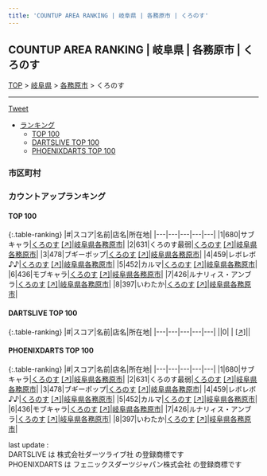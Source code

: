 ```yaml
---
title: 'COUNTUP AREA RANKING | 岐阜県 | 各務原市 | くろのす'
---
```

## COUNTUP AREA RANKING | 岐阜県 | 各務原市 | くろのす

[TOP](/darts/rank/) > [岐阜県](/darts/rank/岐阜県/) > [各務原市](/darts/rank/岐阜県/各務原市/) > くろのす

___

<a href="https://twitter.com/share?ref_src=twsrc%5Etfw" data-text="COUNTUP AREA RANKING | 岐阜県各務原市くろのす" class="twitter-share-button" data-hashtags="DARTSLIVE,PHOENIXDARTS,darts,ダーツ" data-show-count="false">Tweet</a>

* [ランキング](#カウントアップランキング)
    * [TOP 100](#top-100)
    * [DARTSLIVE TOP 100](#dartslive-top-100)
    * [PHOENIXDARTS TOP 100](#phoenixdarts-top-100)

### 市区町村

<ul>

</ul>

### カウントアップランキング

#### TOP 100



{:.table-ranking}
|#|スコア|名前|店名|所在地|
|---|---|---|---|---|
|1|680|<span class="rank-name-pd">サブキャラ</span>|<a href="/darts/rank/shops/93598.html">くろのす</a> <a href="https://vs.phoenixdarts.com/jp/shop/shopDetailInfo/s_93598?s_seq=93598">[↗]</a>|<a href="/darts/rank/岐阜県/各務原市">岐阜県各務原市</a>|
|2|631|<span class="rank-name-pd">くろのす最弱</span>|<a href="/darts/rank/shops/93598.html">くろのす</a> <a href="https://vs.phoenixdarts.com/jp/shop/shopDetailInfo/s_93598?s_seq=93598">[↗]</a>|<a href="/darts/rank/岐阜県/各務原市">岐阜県各務原市</a>|
|3|478|<span class="rank-name-pd">ブギーポップ</span>|<a href="/darts/rank/shops/93598.html">くろのす</a> <a href="https://vs.phoenixdarts.com/jp/shop/shopDetailInfo/s_93598?s_seq=93598">[↗]</a>|<a href="/darts/rank/岐阜県/各務原市">岐阜県各務原市</a>|
|4|459|<span class="rank-name-pd">レボレボ♪♪</span>|<a href="/darts/rank/shops/93598.html">くろのす</a> <a href="https://vs.phoenixdarts.com/jp/shop/shopDetailInfo/s_93598?s_seq=93598">[↗]</a>|<a href="/darts/rank/岐阜県/各務原市">岐阜県各務原市</a>|
|5|452|<span class="rank-name-pd">カルマ</span>|<a href="/darts/rank/shops/93598.html">くろのす</a> <a href="https://vs.phoenixdarts.com/jp/shop/shopDetailInfo/s_93598?s_seq=93598">[↗]</a>|<a href="/darts/rank/岐阜県/各務原市">岐阜県各務原市</a>|
|6|436|<span class="rank-name-pd">モブキャラ</span>|<a href="/darts/rank/shops/93598.html">くろのす</a> <a href="https://vs.phoenixdarts.com/jp/shop/shopDetailInfo/s_93598?s_seq=93598">[↗]</a>|<a href="/darts/rank/岐阜県/各務原市">岐阜県各務原市</a>|
|7|426|<span class="rank-name-pd">ルナリィス・アンブラ</span>|<a href="/darts/rank/shops/93598.html">くろのす</a> <a href="https://vs.phoenixdarts.com/jp/shop/shopDetailInfo/s_93598?s_seq=93598">[↗]</a>|<a href="/darts/rank/岐阜県/各務原市">岐阜県各務原市</a>|
|8|397|<span class="rank-name-pd">いわたか</span>|<a href="/darts/rank/shops/93598.html">くろのす</a> <a href="https://vs.phoenixdarts.com/jp/shop/shopDetailInfo/s_93598?s_seq=93598">[↗]</a>|<a href="/darts/rank/岐阜県/各務原市">岐阜県各務原市</a>|


#### DARTSLIVE TOP 100



{:.table-ranking}
|#|スコア|名前|店名|所在地|
|---|---|---|---|---|
||0|<span class="rank-name-dl"> </span>|<a href="/darts/rank/shops/.html"></a> <a href="">[↗]</a>|<a href="/darts/rank//"></a>|


#### PHOENIXDARTS TOP 100



{:.table-ranking}
|#|スコア|名前|店名|所在地|
|---|---|---|---|---|
|1|680|<span class="rank-name-pd">サブキャラ</span>|<a href="/darts/rank/shops/93598.html">くろのす</a> <a href="https://vs.phoenixdarts.com/jp/shop/shopDetailInfo/s_93598?s_seq=93598">[↗]</a>|<a href="/darts/rank/岐阜県/各務原市">岐阜県各務原市</a>|
|2|631|<span class="rank-name-pd">くろのす最弱</span>|<a href="/darts/rank/shops/93598.html">くろのす</a> <a href="https://vs.phoenixdarts.com/jp/shop/shopDetailInfo/s_93598?s_seq=93598">[↗]</a>|<a href="/darts/rank/岐阜県/各務原市">岐阜県各務原市</a>|
|3|478|<span class="rank-name-pd">ブギーポップ</span>|<a href="/darts/rank/shops/93598.html">くろのす</a> <a href="https://vs.phoenixdarts.com/jp/shop/shopDetailInfo/s_93598?s_seq=93598">[↗]</a>|<a href="/darts/rank/岐阜県/各務原市">岐阜県各務原市</a>|
|4|459|<span class="rank-name-pd">レボレボ♪♪</span>|<a href="/darts/rank/shops/93598.html">くろのす</a> <a href="https://vs.phoenixdarts.com/jp/shop/shopDetailInfo/s_93598?s_seq=93598">[↗]</a>|<a href="/darts/rank/岐阜県/各務原市">岐阜県各務原市</a>|
|5|452|<span class="rank-name-pd">カルマ</span>|<a href="/darts/rank/shops/93598.html">くろのす</a> <a href="https://vs.phoenixdarts.com/jp/shop/shopDetailInfo/s_93598?s_seq=93598">[↗]</a>|<a href="/darts/rank/岐阜県/各務原市">岐阜県各務原市</a>|
|6|436|<span class="rank-name-pd">モブキャラ</span>|<a href="/darts/rank/shops/93598.html">くろのす</a> <a href="https://vs.phoenixdarts.com/jp/shop/shopDetailInfo/s_93598?s_seq=93598">[↗]</a>|<a href="/darts/rank/岐阜県/各務原市">岐阜県各務原市</a>|
|7|426|<span class="rank-name-pd">ルナリィス・アンブラ</span>|<a href="/darts/rank/shops/93598.html">くろのす</a> <a href="https://vs.phoenixdarts.com/jp/shop/shopDetailInfo/s_93598?s_seq=93598">[↗]</a>|<a href="/darts/rank/岐阜県/各務原市">岐阜県各務原市</a>|
|8|397|<span class="rank-name-pd">いわたか</span>|<a href="/darts/rank/shops/93598.html">くろのす</a> <a href="https://vs.phoenixdarts.com/jp/shop/shopDetailInfo/s_93598?s_seq=93598">[↗]</a>|<a href="/darts/rank/岐阜県/各務原市">岐阜県各務原市</a>|


<div class="footer border-top border-gray-light mt-5 pt-3 text-right text-gray">
    last update : <span style="font-weight: italic" id="foot_last_modified"></span><br />
    DARTSLIVE は 株式会社ダーツライブ社 の登録商標です<br />
    PHOENIXDARTS は フェニックスダーツジャパン株式会社 の登録商標です<br />
</div>

<script src="https://cdnjs.cloudflare.com/ajax/libs/jquery.tablesorter/2.31.3/js/jquery.tablesorter.min.js" integrity="sha512-qzgd5cYSZcosqpzpn7zF2ZId8f/8CHmFKZ8j7mU4OUXTNRd5g+ZHBPsgKEwoqxCtdQvExE5LprwwPAgoicguNg==" crossorigin="anonymous" referrerpolicy="no-referrer"></script>
<link rel="stylesheet" href="https://cdnjs.cloudflare.com/ajax/libs/jquery.tablesorter/2.31.3/css/theme.default.min.css" integrity="sha512-wghhOJkjQX0Lh3NSWvNKeZ0ZpNn+SPVXX1Qyc9OCaogADktxrBiBdKGDoqVUOyhStvMBmJQ8ZdMHiR3wuEq8+w==" crossorigin="anonymous" referrerpolicy="no-referrer" />
<script>
$(function() {
    $(".table-ranking").tablesorter({sortList:[[0, 0]]});
    $("#foot_last_modified").text(formatDate(new Date(document.lastModified), 'yyyy-MM-dd HH:mm:ss'));
});
</script>

<script async src="https://platform.twitter.com/widgets.js" charset="utf-8"></script>